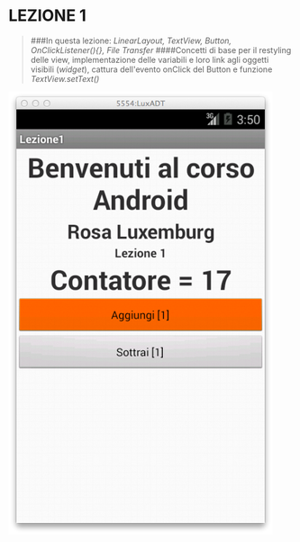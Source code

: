 # LEZIONE 1 #
>###In questa lezione: _LinearLayout, TextView, Button, OnClickListener(){}, File Transfer_
>####Concetti di base per il restyling delle view, implementazione delle variabili e loro link agli oggetti visibili (_widget_), cattura dell'evento onClick del Button e funzione _TextView.setText()_

![Lezione 1](https://github.com/rdgmus/Luxemburg/blob/master/images/screenshotLezione1.png)
